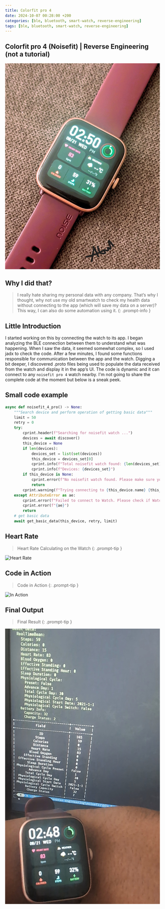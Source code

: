 ```yaml
---
title: Colorfit pro 4
date: 2024-10-07 00:28:00 +200
categories: [ble, bluetooth, smart-watch, reverse-engineering]
tags: [ble, bluetooth, smart-watch, reverse-engineering]
---
```


## Colorfit pro 4 (Noisefit) | Reverse Engineering (not a tutorial)

![Banner](/assets/images/noisefit4pro/noisefitpro4.jpg)

## Why I did that?

>I really hate sharing my personal data with any company. That’s why I thought, why not use my old smartwatch to check my health data without connecting to the app (which will save my data on a server)? This way, I can also do some automation using it.
{: .prompt-info }

## Little Introduction

I started working on this by connecting the watch to its app. I began analyzing the BLE connection between them to understand what was happening. When I saw the data, it seemed somewhat complex, so I used jadx to check the code. After a few minutes, I found some functions responsible for communication between the app and the watch. Digging a bit deeper, I discovered .proto files being used to populate the data received from the watch and display it in the app’s UI. The code is dynamic and it can connect to any `noisefit pro 4` watch nearby. I'm not going to share the complete code at the moment but below is a sneak peek.


## Small code example

```python
async def noisefit_4_pro() -> None:
    """Search device and perform operation of getting basic data"""
    limit = 50
    retry = 0
    try:
        cprint.header(f"Searching for noisefit watch ...")
        devices = await discover()
        this_device = None
        if len(devices):
            devices_set = list(set(devices))
            this_device = devices_set[0]
            cprint.info(f"Total noisefit watch found: {len(devices_set)}")
            cprint.info(f"Devices: {devices_set}")
        if this_device is None:
            cprint.error(f"No noisefit watch found. Please make sure your watch is not connected to other device. Exiting!")
            return
        cprint.warning(f"Trying connecting to {this_device.name} {this_device.address} ...")
    except AttributeError as ae:
        cprint.error(f"Failed to connect to Watch. Please check if Watch is not connected to other device.")
        cprint.error(f"{ae}")
        return
    # get basic data
    await get_basic_data(this_device, retry, limit)
```

## Heart Rate

>Heart Rate Calculating on the Watch
{: .prompt-tip }

![Heart Rate](/assets/images/noisefit4pro/noisefitpro4_heart_rate.gif)

## Code in Action

>Code in Action
{: .prompt-tip }

![In Action](/assets/images/noisefit4pro/noisefit4pro_output.gif)

## Final Output

>Final Result
{: .prompt-tip }

![Final Image](/assets/images/noisefit4pro/noisefitpro4_final.jpg)
